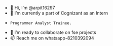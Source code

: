 - 👋 Hi, I’m @arpit16297 
- 🌱 I’m currently a part of Cognizant as an Intern
-     Programmer Analyst Trainee.
- 💞️ I’m ready to collaborate on fse projects
- 📫 Reach me on whatsapp-8210392094

<!---
arpit16297/arpit16297 is a ✨ special ✨ repository because its `README.md` (this file) appears on your GitHub profile.
You can click the Preview link to take a look at your changes.
--->
